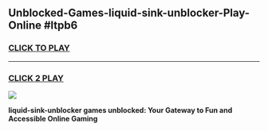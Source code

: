 
## Unblocked-Games-liquid-sink-unblocker-Play-Online #ltpb6
<h3>
<a href="https://news.freeplayer.one?title=liquid-sink-unblocker&ref=3">CLICK TO PLAY</a></h3>
<hr>

<h3>
<a href="https://news.freeplayer.one?title=liquid-sink-unblocker&ref=3">CLICK 2 PLAY</a>
  
</h3>

<a href="https://news.freeplayer.one?title=liquid-sink-unblocker&ref=3"><img src="https://clearcache.store/games.png"></a>


**liquid-sink-unblocker games unblocked: Your Gateway to Fun and Accessible Online Gaming**
